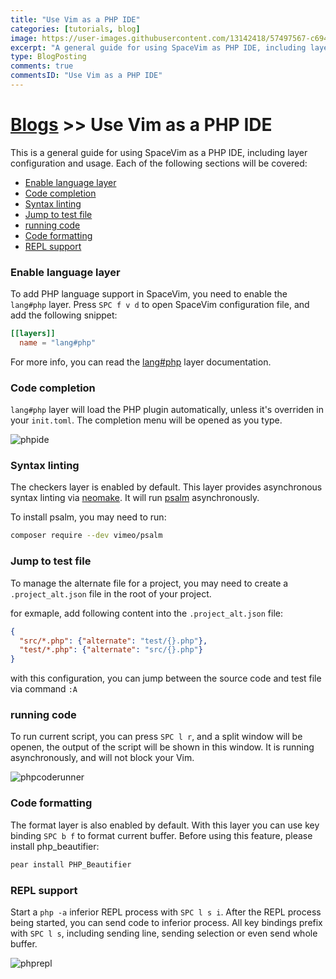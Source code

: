 ```yaml
---
title: "Use Vim as a PHP IDE"
categories: [tutorials, blog]
image: https://user-images.githubusercontent.com/13142418/57497567-c6948480-730a-11e9-95ec-e44bf6e79984.png
excerpt: "A general guide for using SpaceVim as PHP IDE, including layer configuration, requiems installation and usage."
type: BlogPosting
comments: true
commentsID: "Use Vim as a PHP IDE"
---
```


# [Blogs](../blog/) >> Use Vim as a PHP IDE

This is a general guide for using SpaceVim as a PHP IDE, including layer configuration and usage. 
Each of the following sections will be covered:

<!-- vim-markdown-toc GFM -->

- [Enable language layer](#enable-language-layer)
- [Code completion](#code-completion)
- [Syntax linting](#syntax-linting)
- [Jump to test file](#jump-to-test-file)
- [running code](#running-code)
- [Code formatting](#code-formatting)
- [REPL support](#repl-support)

<!-- vim-markdown-toc -->

### Enable language layer

To add PHP language support in SpaceVim, you need to enable the `lang#php` layer. Press `SPC f v d` to open
SpaceVim configuration file, and add the following snippet:

```toml
[[layers]]
  name = "lang#php"
```

For more info, you can read the [lang#php](../layers/lang/php/) layer documentation.

### Code completion

`lang#php` layer will load the PHP plugin automatically, unless it's overriden in your `init.toml`.
The completion menu will be opened as you type.

![phpide](https://user-images.githubusercontent.com/13142418/57497567-c6948480-730a-11e9-95ec-e44bf6e79984.png)

### Syntax linting

The checkers layer is enabled by default. This layer provides asynchronous syntax linting via [neomake](https://github.com/neomake/neomake).
It will run [psalm](https://github.com/vimeo/psalm) asynchronously.

To install psalm, you may need to run:

```sh
composer require --dev vimeo/psalm
```

### Jump to test file

To manage the alternate file for a project, you may need to create a `.project_alt.json` file in the root of your
project.

for exmaple, add following content into the `.project_alt.json` file:

```json
{
  "src/*.php": {"alternate": "test/{}.php"},
  "test/*.php": {"alternate": "src/{}.php"}
}
```

with this configuration, you can jump between the source code and test file via command `:A`

### running code

To run current script, you can press `SPC l r`, and a split window
will be openen, the output of the script will be shown in this window.
It is running asynchronously, and will not block your Vim.

![phpcoderunner](https://user-images.githubusercontent.com/13142418/57496602-79aeaf00-7306-11e9-8c18-32f00bd28307.gif)

### Code formatting

The format layer is also enabled by default. With this layer you can use key binding `SPC b f` to format current buffer.
Before using this feature, please install php_beautifier:

```sh
pear install PHP_Beautifier
```

### REPL support

Start a `php -a` inferior REPL process with `SPC l s i`. After the REPL process being started, you can
send code to inferior process. All key bindings prefix with `SPC l s`, including sending line, sending selection or even
send whole buffer.

![phprepl](https://user-images.githubusercontent.com/13142418/57497156-0ce8e400-7309-11e9-8628-da42d6f8432e.gif)


